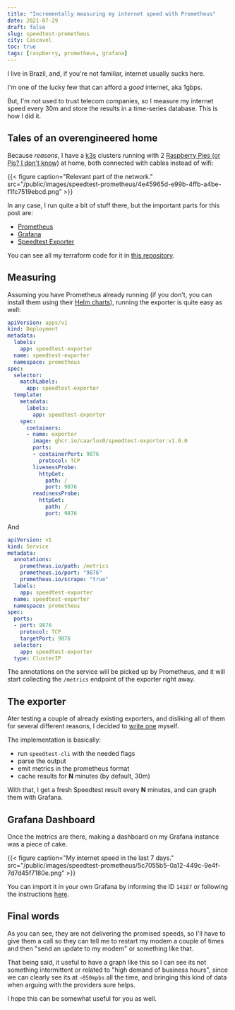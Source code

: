 ```yaml
---
title: "Incrementally measuring my internet speed with Prometheus"
date: 2021-07-29
draft: false
slug: speedtest-prometheus
city: Cascavel
toc: true
tags: [raspberry, prometheus, grafana]
---
```


I live in Brazil, and, if you're not familiar, internet usually sucks here.

I'm one of the lucky few that can afford a *good* internet, aka 1gbps.

But, I'm not used to trust telecom companies, so I measure my internet speed every 30m and store the results in a time-series database. This is how I did it.

## Tales of an overengineered home

Because *reasons*, I have a [k3s](https://k3s.io) clusters running with 2 [Raspberry Pies (or Pis? I don't know)](https://www.raspberrypi.org) at home, both connected with cables instead of wifi:

{{< figure caption="Relevant part of the network." src="/public/images/speedtest-prometheus/4e45965d-e99b-4ffb-a4be-f1fc7519ebcd.png" >}}

In any case, I run quite a bit of stuff there, but the important parts for this post are:

- [Prometheus](https://prometheus.io)
- [Grafana](https://grafana.com)
- [Speedtest Exporter](https://github.com/caarlos0/speedtest-exporter)

You can see all my terraform code for it in [this repository](https://github.com/caarlos0/home).

## Measuring

Assuming you have Prometheus already running (if you don't, you can install them using their [Helm charts](https://github.com/prometheus-community/helm-charts/)), running the exporter is quite easy as well:

```yaml
apiVersion: apps/v1
kind: Deployment
metadata:
  labels:
    app: speedtest-exporter
  name: speedtest-exporter
  namespace: prometheus
spec:
  selector:
    matchLabels:
      app: speedtest-exporter
  template:
    metadata:
      labels:
        app: speedtest-exporter
    spec:
      containers:
      - name: exporter
        image: ghcr.io/caarlos0/speedtest-exporter:v1.0.0
        ports:
        - containerPort: 9876
          protocol: TCP
        livenessProbe:
          httpGet:
            path: /
            port: 9876
        readinessProbe:
          httpGet:
            path: /
            port: 9876
```

And

```yaml
apiVersion: v1
kind: Service
metadata:
  annotations:
    prometheus.io/path: /metrics
    prometheus.io/port: "9876"
    prometheus.io/scrape: "true"
  labels:
    app: speedtest-exporter
  name: speedtest-exporter
  namespace: prometheus
spec:
  ports:
  - port: 9876
    protocol: TCP
    targetPort: 9876
  selector:
    app: speedtest-exporter
  type: ClusterIP
```

The annotations on the service will be picked up by Prometheus, and it will start collecting the `/metrics` endpoint of the exporter right away.

## The exporter

Ater testing a couple of already existing exporters, and disliking all of them for several different reasons, I decided to [write one](https://github.com/caarlos0/speedtest-exporter) myself.

The implementation is basically:

- run `speedtest-cli` with the needed flags
- parse the output
- emit metrics in the prometheus format
- cache results for **N** minutes (by default, 30m)

With that, I get a fresh Speedtest result every **N** minutes, and can graph them with Grafana.

## Grafana Dashboard

Once the metrics are there, making a dashboard on my Grafana instance was a piece of cake.

{{< figure caption="My internet speed in the last 7 days." src="/public/images/speedtest-prometheus/5c7055b5-0a12-449c-9e4f-7d7d45f7180e.png" >}}

You can import it in your own Grafana by informing the ID `14187` or following the instructions [here](https://grafana.com/grafana/dashboards/14187).

## Final words

As you can see, they are not delivering the promised speeds, so I'll have to give them a call so they can tell me to restart my modem a couple of times and then "send an update to my modem" or something like that.

That being said, it useful to have a graph like this so I can see its not something intermittent or related to "high demand of business hours", since we can clearly see its at `~850mpbs` all the time, and bringing this kind of data when arguing with the providers sure helps.

I hope this can be somewhat useful for you as well.
